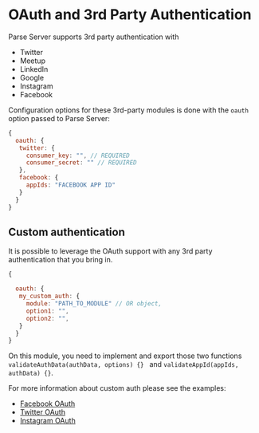# OAuth and 3rd Party Authentication

Parse Server supports 3rd party authentication with

* Twitter
* Meetup
* LinkedIn
* Google
* Instagram
* Facebook

Configuration options for these 3rd-party modules is done with the `oauth` option passed to Parse Server:

```js
{
  oauth: {
   twitter: {
     consumer_key: "", // REQUIRED
     consumer_secret: "" // REQUIRED
   },
   facebook: {
     appIds: "FACEBOOK APP ID"
   }
  }
}
```

## Custom authentication

It is possible to leverage the OAuth support with any 3rd party authentication that you bring in.

```js
{

  oauth: {
   my_custom_auth: {
     module: "PATH_TO_MODULE" // OR object,
     option1: "",
     option2: "",
   }
  }
}
```

On this module, you need to implement and export those two functions `validateAuthData(authData, options) {} ` and `validateAppId(appIds, authData) {}`.

For more information about custom auth please see the examples:

- [Facebook OAuth](https://github.com/ParsePlatform/parse-server/blob/master/src/authDataManager/facebook.js)
- [Twitter OAuth](https://github.com/ParsePlatform/parse-server/blob/master/src/authDataManager/twitter.js)
- [Instagram OAuth](https://github.com/ParsePlatform/parse-server/blob/master/src/authDataManager/instagram.js)
